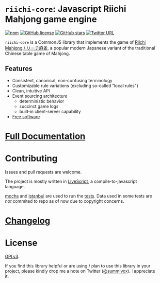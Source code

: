 # `riichi-core`: Javascript Riichi Mahjong game engine

<!-- badges -->
<!-- depends on shields.io -->

[![npm](https://img.shields.io/npm/v/npm.svg?maxAge=2592000?style=plastic)](https://www.npmjs.com/package/riichi-core) [![GitHub license](https://img.shields.io/badge/license-GPLv2-lightgrey.svg?style=plastic)](https://raw.githubusercontent.com/summivox/riichi-core/master/LICENSE)
[![GitHub stars](https://img.shields.io/github/stars/badges/shields.svg?style=social&label=Star&maxAge=2592000)](https://github.com/summivox/riichi-core)
[![Twitter URL](https://img.shields.io/twitter/url/http/shields.io.svg?style=social&maxAge=2592000?style=plastic)](http://twitter.com/share?text=riichi-core%3A%20open%20source%20%23javascript%20riichi%20%23mahjong%20game%20engine&url=https%3A%2F%2Fgithub.com%2Fsummivox%2Friichi-core&via=summivox&hashtags=nodejs,npm)

<!-- /badges -->

`riichi-core` is a CommonJS library that implements the game of [Riichi Mahjong / リーチ麻雀][en-wp-riichi], a popular modern Japanese variant of the traditional Chinese table game of Mahjong.

[en-wp-riichi]: https://en.wikipedia.org/wiki/Japanese_Mahjong


## Features

* Consistent, canonical, non-confusing terminology
* Customizable rule variations (excluding so-called "local rules")
* Clean, intuitive API
* Event sourcing architecture
	* deterministic behavior
	* succinct game logs
	* built-in client-server capability
* [Free software](https://www.gnu.org/philosophy/free-sw.en.html)


# [Full Documentation](doc/index.md)

# Contributing

Issues and pull requests are welcome.

The project is mostly written in [LiveScript][], a compile-to-javascript language.

[mocha][] and [istanbul][] are used to run the [tests](test). Data used in some tests are *not* commited to repo as of now due to copyright concerns.


[LiveScript]: http://livescript.net/
[mocha]: https://mochajs.org/
[istanbul]: https://www.npmjs.com/package/istanbul


# [Changelog](changelog.md)

# License

[GPLv3](LICENSE).

If you find this library helpful or are using / plan to use this library in your project, please kindly drop me a note on Twitter ([@summivox](https://twitter.com/summivox)). I appreciate it.